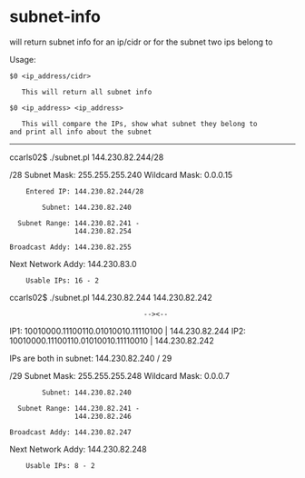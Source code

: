 # subnet-info
will return subnet info for an ip/cidr or for the subnet two ips belong to

  Usage:

    $0 <ip_address/cidr>

       This will return all subnet info

    $0 <ip_address> <ip_address>
 
       This will compare the IPs, show what subnet they belong to
	and print all info about the subnet

------------------------------------------------------------

ccarls02$ ./subnet.pl 144.230.82.244/28

   /28 Subnet Mask: 255.255.255.240
     Wildcard Mask: 0.0.0.15

        Entered IP: 144.230.82.244/28

            Subnet: 144.230.82.240

      Subnet Range: 144.230.82.241 -
                    144.230.82.254

    Broadcast Addy: 144.230.82.255

 Next Network Addy: 144.230.83.0

        Usable IPs: 16 - 2


ccarls02$ ./subnet.pl 144.230.82.244 144.230.82.242

                                     --><--
   IP1: 10010000.11100110.01010010.11110100 | 144.230.82.244
   IP2: 10010000.11100110.01010010.11110010 | 144.230.82.242

   IPs are both in subnet: 144.230.82.240 / 29


   /29 Subnet Mask: 255.255.255.248
     Wildcard Mask: 0.0.0.7

            Subnet: 144.230.82.240

      Subnet Range: 144.230.82.241 -
                    144.230.82.246

    Broadcast Addy: 144.230.82.247

 Next Network Addy: 144.230.82.248

        Usable IPs: 8 - 2


